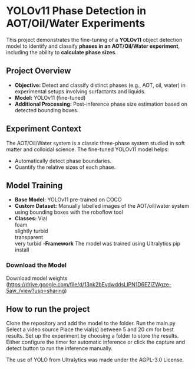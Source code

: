 # YOLOv11 Phase Detection in AOT/Oil/Water Experiments

This project demonstrates the fine-tuning of a **YOLOv11** object detection model to identify and classify **phases in an AOT/Oil/Water experiment**, 
including the ability to **calculate phase sizes**.

## Project Overview

- **Objective:** Detect and classify distinct phases (e.g., AOT, oil, water) in experimental setups involving surfactants and liquids.
- **Model:** YOLOv11 (fine-tuned)
- **Additional Processing:** Post-inference phase size estimation based on detected bounding boxes.

## Experiment Context

The AOT/Oil/Water system is a classic three-phase system studied in soft matter and colloidal science. The fine-tuned YOLOv11 model helps:

- Automatically detect phase boundaries.
- Quantify the relative sizes of each phase.

##  Model Training

- **Base Model:** YOLOv11 pre-trained on COCO
- **Custom Dataset:** Manually labelled images of the AOT/oil/water system using bounding boxes with the roboflow tool
- **Classes:**
  Vial  
  foam  
  slightly turbid  
  transparent  
  very turbid
-**Framework** The model was trained using Ultralytics pip install

###  Download the Model

Download model weights (https://drive.google.com/file/d/13nk2bEvdwddsLIPN1D6EZjZWgze-5aw_/view?usp=sharing)


## How to run the project

  Clone the repository and add the model to the folder.
  Run the main.py
  Select a video source
  Place the vial(s) between 5 and 20 cm for best results.
  Set up the experiment by choosing a folder to store the results.
  Either configure the timer for automatic inference or click the capture and detect button to run the inference manually.


The use of YOLO from Ultralytics was made under the AGPL-3.0 License.

